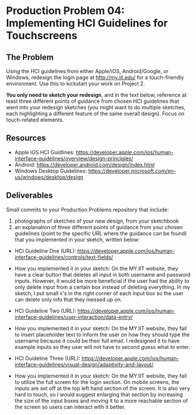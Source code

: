 # Production Problem 04: Implementing HCI Guidelines for Touchscreens

## The Problem

Using the HCI guidelines from either Apple/iOS, Android/Google, or Windows, redesign the login page at
http://my.iit.edu/ for a touch-friendly environment. Use this to kickstart your work on Project 2.

**You only need to sketch your redesign**, and in the text below, reference at least three different
points of guidance from chosen HCI guidelines that went into your redesign sketches (you might
want to do multiple sketches, each highlighting a different feature of the same overall design).
Focus on touch-related elements.

## Resources

* Apple iOS HCI Guidlines:
  https://developer.apple.com/ios/human-interface-guidelines/overview/design-principles/
* Android:
  https://developer.android.com/design/index.html
* Windows Desktop Guidelines:
  https://developer.microsoft.com/en-us/windows/desktop/design

## Deliverables

Small commits to your Production Problems repository that include:

1) photographs of sketches of your new design, from your sketchbook
2) an explanation of three different points of guidance from your chosen guidelines (point to the
   specific URL where the guidance can be found) that you implemented in your sketch, written below:

* HCI Guideline One (URL): https://developer.apple.com/ios/human-interface-guidelines/controls/text-fields/
* How you implemented it in your sketch: On the MY.IIT website, they have a clear button that deletes all
input in both username and password inputs. However, it would be more beneficial if the user had the ability to only
delete input from a certain box instead of deleting everything. In my sketch, I put small x's in the right corner of each
input box so the user can delete only info that they messed up on.

* HCI Guideline Two (URL): https://developer.apple.com/ios/human-interface-guidelines/user-interaction/data-entry/
* How you implemented it in your sketch: On the MY.IIT website, they fail to insert placeholder text to inform the user on
how they should type the username because it could be their full email. I redesigned it to have example inputs so they user
will not have to second guess what to enter.

* HCI Guideline Three (URL): https://developer.apple.com/ios/human-interface-guidelines/visual-design/adaptivity-and-layout/
* How you implemented it in your sketch: On the MY.IIT website, they fail to utilize the full screen for the login section.
On mobile screens, the inputs are set off at the top left hand section of the screen. It is also very hard to touch, so I would
suggest enlarging that section by increasing the size of the input boxes and moving it to a more reachable section of the screen so
users can interact with it better.
